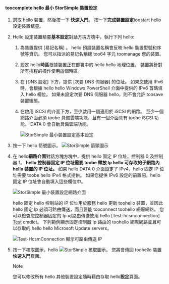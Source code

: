 <!--author=alkohli last changed: 9/17/15-->

#### <a name="toocomplete-hello-minimum-storsimple-device-setup"></a>toocomplete hello 最小 StorSimple 裝置設定
1. 選取 hello 裝置，然後按一下 **快速入門**。 按一下**完成裝置設定**toostart hello 設定裝置精靈。
2. Hello 設定裝置精靈**基本設定**對話方塊方塊中，執行下列 hello:
   
   1. 為裝置提供 [易記名稱]  。 hello 預設裝置名稱會反映 hello 裝置型號和序號等資訊。 您可以指派的易記名稱總 too64 字元 toomanage 您的裝置。
   2. 設定 hello**時區**根據裝置正在部署中的 hello hello 地理位置。 裝置將針對所有排程的操作使用這個時區。
   3. 在 [DNS 設定] 下方，提供 [次要 DNS 伺服器] 的位址。 如果您使用 IPv6 時，會根據 hello hello Windows PowerShell 介面中提供的 IPv6 首碼填入 hello 欄位。 
      如果未設定次要 DNS 伺服器 hello，則不會允許 toosave 裝置組態。
   4. 在啟用 iSCSI 的介面下方，至少啟用一個適用於 iSCSI 的網路。 至少一個網路介面必須 toobe 具備雲端功能，且有一個介面具有 toobe iSCSI 功能。 DATA 0 會自動具備雲端功能。
      
      ![StorSimple 最小裝置設定基本設定](./media/storsimple-complete-minimum-device-setup-u1/HCS_MinDeviceSetupBasicSettings1-include.png)
3. 按一下 hello 箭號圖示。 ![StorSimple 箭頭圖示](./media/storsimple-complete-minimum-device-setup/HCS_ArrowIcon-include.png)
4. 在 hello**網路介面**對話方塊方塊中，提供 hello 固定 IP 位址，控制器 0 及控制器 1。 **hello 控制器固定 IP 位址需要 toobe 釋放 Ip hello 可存取的子網路內 hello 裝置的 IP 位址。** 如果 hello DATA 0 介面設定了 IPv4，hello 固定 IP 位址需要 toobe hello IPv4 格式提供。 如果您提供 IPv6 設定的前置詞，hello 固定 IP 位址會自動填入這些欄位中。

    ![StorSimple 最小裝置設定網路介面](./media/storsimple-complete-minimum-device-setup-u1/HCS_MinDeviceSetupNetworkInterfaces2-include.png)

    hello 固定 hello 控制站的 IP 位址用於服務 hello 更新 toohello 裝置，並因此 hello 固定 Ip 必須可路由傳送，而且要能 tooconnect toohello 網際網路。 您可以檢查您控制器固定的 Ip 可路由傳送使用 hello [Test-hcsmconnection] [ Test] cmdlet。 下列範例顯示固定控制器 Ip 路由的 toohello 網際網路並且可以存取的 hello hello Microsoft Update servers。 

     ![Test-HcsmConnection 顯示可路由傳送 IP](./media/storsimple-complete-minimum-device-setup-u1/Test-HcsmConnectionOutputRegisteredDevice.png)

1. 按一下核取圖示，hello ![StorSimple 核取圖示](./media/storsimple-complete-minimum-device-setup/HCS_CheckIcon-include.png)。
   您將會傳回 toohello 裝置**快速入門**頁面。
   
   > [!NOTE]
   > 您可以修改所有 hello 其他裝置設定隨時藉由存取 hello**設定**頁面。
   > 
   > 

<!--Link reference-->
[Test]: https://technet.microsoft.com/library/dn715782(v=wps.630).aspx